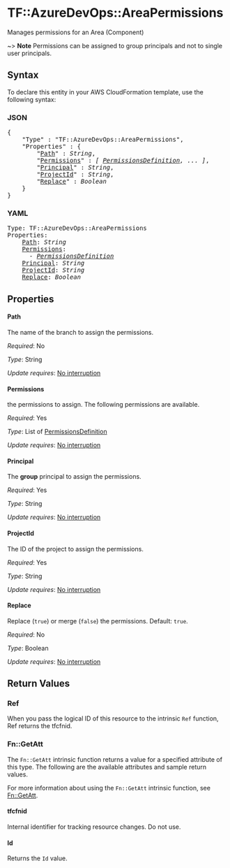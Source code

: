 # TF::AzureDevOps::AreaPermissions

Manages permissions for an Area (Component)

~> **Note** Permissions can be assigned to group principals and not to single user principals.

## Syntax

To declare this entity in your AWS CloudFormation template, use the following syntax:

### JSON

<pre>
{
    "Type" : "TF::AzureDevOps::AreaPermissions",
    "Properties" : {
        "<a href="#path" title="Path">Path</a>" : <i>String</i>,
        "<a href="#permissions" title="Permissions">Permissions</a>" : <i>[ <a href="permissionsdefinition.md">PermissionsDefinition</a>, ... ]</i>,
        "<a href="#principal" title="Principal">Principal</a>" : <i>String</i>,
        "<a href="#projectid" title="ProjectId">ProjectId</a>" : <i>String</i>,
        "<a href="#replace" title="Replace">Replace</a>" : <i>Boolean</i>
    }
}
</pre>

### YAML

<pre>
Type: TF::AzureDevOps::AreaPermissions
Properties:
    <a href="#path" title="Path">Path</a>: <i>String</i>
    <a href="#permissions" title="Permissions">Permissions</a>: <i>
      - <a href="permissionsdefinition.md">PermissionsDefinition</a></i>
    <a href="#principal" title="Principal">Principal</a>: <i>String</i>
    <a href="#projectid" title="ProjectId">ProjectId</a>: <i>String</i>
    <a href="#replace" title="Replace">Replace</a>: <i>Boolean</i>
</pre>

## Properties

#### Path

The name of the branch to assign the permissions.

_Required_: No

_Type_: String

_Update requires_: [No interruption](https://docs.aws.amazon.com/AWSCloudFormation/latest/UserGuide/using-cfn-updating-stacks-update-behaviors.html#update-no-interrupt)

#### Permissions

the permissions to assign. The following permissions are available.

_Required_: Yes

_Type_: List of <a href="permissionsdefinition.md">PermissionsDefinition</a>

_Update requires_: [No interruption](https://docs.aws.amazon.com/AWSCloudFormation/latest/UserGuide/using-cfn-updating-stacks-update-behaviors.html#update-no-interrupt)

#### Principal

The **group** principal to assign the permissions.

_Required_: Yes

_Type_: String

_Update requires_: [No interruption](https://docs.aws.amazon.com/AWSCloudFormation/latest/UserGuide/using-cfn-updating-stacks-update-behaviors.html#update-no-interrupt)

#### ProjectId

The ID of the project to assign the permissions.

_Required_: Yes

_Type_: String

_Update requires_: [No interruption](https://docs.aws.amazon.com/AWSCloudFormation/latest/UserGuide/using-cfn-updating-stacks-update-behaviors.html#update-no-interrupt)

#### Replace

Replace (`true`) or merge (`false`) the permissions. Default: `true`.

_Required_: No

_Type_: Boolean

_Update requires_: [No interruption](https://docs.aws.amazon.com/AWSCloudFormation/latest/UserGuide/using-cfn-updating-stacks-update-behaviors.html#update-no-interrupt)

## Return Values

### Ref

When you pass the logical ID of this resource to the intrinsic `Ref` function, Ref returns the tfcfnid.

### Fn::GetAtt

The `Fn::GetAtt` intrinsic function returns a value for a specified attribute of this type. The following are the available attributes and sample return values.

For more information about using the `Fn::GetAtt` intrinsic function, see [Fn::GetAtt](https://docs.aws.amazon.com/AWSCloudFormation/latest/UserGuide/intrinsic-function-reference-getatt.html).

#### tfcfnid

Internal identifier for tracking resource changes. Do not use.

#### Id

Returns the <code>Id</code> value.

